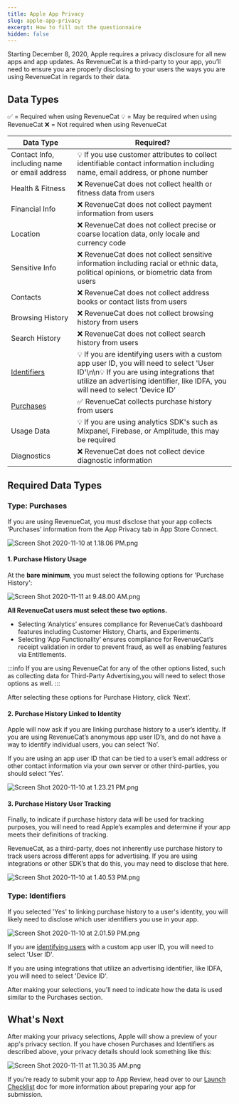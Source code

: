 ```yaml
---
title: Apple App Privacy
slug: apple-app-privacy
excerpt: How to fill out the questionnaire
hidden: false
---
```


Starting December 8, 2020, Apple requires a privacy disclosure for all new apps and app updates. As RevenueCat is a third-party to your app, you’ll need to ensure you are properly disclosing to your users the ways you are using RevenueCat in regards to their data.

## Data Types

✅ = Required when using RevenueCat
💡 = May be required when using RevenueCat
❌ = Not required when using RevenueCat

| Data Type                                                                                      | Required?                                                                                                                                                                                                               |
| ---------------------------------------------------------------------------------------------- | ----------------------------------------------------------------------------------------------------------------------------------------------------------------------------------------------------------------------- |
| Contact Info, including name or email address                                                  | 💡 If you use customer attributes to collect identifiable contact information including name, email address, or phone number                                                                                          |
| Health & Fitness                                                                               | ❌ RevenueCat does not collect health or fitness data from users                                                                                                                                                        |
| Financial Info                                                                                 | ❌ RevenueCat does not collect payment information from users                                                                                                                                                           |
| Location                                                                                       | ❌ RevenueCat does not collect precise or coarse location data, only locale and currency code                                                                                                                           |
| Sensitive Info                                                                                 | ❌ RevenueCat does not collect sensitive information including racial or ethnic data, political opinions, or biometric data from users                                                                                  |
| Contacts                                                                                       | ❌ RevenueCat does not collect address books or contact lists from users                                                                                                                                                |
| Browsing History                                                                               | ❌ RevenueCat does not collect browsing history from users                                                                                                                                                              |
| Search History                                                                                 | ❌ RevenueCat does not collect search history from users                                                                                                                                                                |
| [Identifiers](/platform-resources/apple-platform-resources/apple-app-privacy#type-identifiers) | 💡 If you are identifying users with a custom app user ID, you will need to select 'User ID'\n\n💡 If you are using integrations that utilize an advertising identifier, like IDFA, you will need to select 'Device ID' |
| [Purchases](/platform-resources/apple-platform-resources/apple-app-privacy#type-purchases)     | ✅ RevenueCat collects purchase history from users                                                                                                                                                                      |
| Usage Data                                                                                     | 💡 If you are using analytics SDK's such as Mixpanel, Firebase, or Amplitude, this may be required                                                                                                                      |
| Diagnostics                                                                                    | ❌ RevenueCat does not collect device diagnostic information                                                                                                                                                            |

## Required Data Types

### Type: Purchases

If you are using RevenueCat, you must disclose that your app collects ‘Purchases’ information from the App Privacy tab in App Store Connect.

![Screen Shot 2020-11-10 at 1.18.06 PM.png](/images/2232c73-Screen_Shot_2020-11-10_at_1.18.06_PM_b358ca0644f6c521ffff666d8d3f7206.png)

#### 1. Purchase History Usage

At the **bare minimum**, you must select the following options for 'Purchase History':

![Screen Shot 2020-11-11 at 9.48.00 AM.png](/images/2330c00-Screen_Shot_2020-11-11_at_9.48.00_AM_24c170525027cbac4606aebb0d1aeca8.png)

**All RevenueCat users must select these two options.**

- Selecting ‘Analytics’ ensures compliance for RevenueCat’s dashboard features including Customer History, Charts, and Experiments.
- Selecting ‘App Functionality’ ensures compliance for RevenueCat’s receipt validation in order to prevent fraud, as well as enabling features via Entitlements.

:::info
If you are using RevenueCat for any of the other options listed, such as collecting data for Third-Party Advertising,you will need to select those options as well.
:::

After selecting these options for Purchase History, click ‘Next’.

#### 2. Purchase History Linked to Identity

Apple will now ask if you are linking purchase history to a user’s identity. If you are using RevenueCat’s anonymous app user ID’s, and do not have a way to identify individual users, you can select ‘No’.

If you are using an app user ID that can be tied to a user’s email address or other contact information via your own server or other third-parties, you should select ‘Yes’.

![Screen Shot 2020-11-10 at 1.23.21 PM.png](/images/1520bb4-Screen_Shot_2020-11-10_at_1.23.21_PM_f3e428ea3afe309e1694d915f409e7fc.png)

#### 3. Purchase History User Tracking

Finally, to indicate if purchase history data will be used for tracking purposes, you will need to read Apple’s examples and determine if your app meets their definitions of tracking.

RevenueCat, as a third-party, does not inherently use purchase history to track users across different apps for advertising. If you are using integrations or other SDK’s that do this, you may need to disclose that here.

![Screen Shot 2020-11-10 at 1.40.53 PM.png](/images/e9c42f6-Screen_Shot_2020-11-10_at_1.40.53_PM_c0950e0272874f05f955bd80e868518d.png)

### Type: Identifiers

If you selected 'Yes' to linking purchase history to a user's identity, you will likely need to disclose which user identifiers you use in your app.

![Screen Shot 2020-11-10 at 2.01.59 PM.png](/images/191ea58-Screen_Shot_2020-11-10_at_2.01.59_PM_f5cabe0552bb9055fd9ba9f0afdac68f.png)

If you are [identifying users](/customers/user-ids) with a custom app user ID, you will need to select 'User ID'.

If you are using integrations that utilize an advertising identifier, like IDFA, you will need to select 'Device ID'.

After making your selections, you'll need to indicate how the data is used similar to the Purchases section.

## What's Next

After making your privacy selections, Apple will show a preview of your app's privacy section. If you have chosen Purchases and Identifiers as described above, your privacy details should look something like this:

![Screen Shot 2020-11-11 at 11.30.35 AM.png](/images/8906e83-Screen_Shot_2020-11-11_at_11.30.35_AM_029440ef978daef4e98c0c0c22991b8b.png)

If you're ready to submit your app to App Review, head over to our [Launch Checklist](/test-and-launch/launch-checklist) doc for more information about preparing your app for submission.
